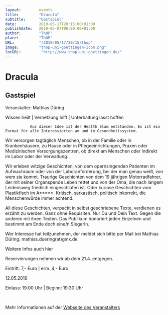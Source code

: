 ```yaml
---
layout:        events
title:         "Dracula"
subtitle:      "Gastspiel"
date:          2019-05-17T20:15:00+01:00
publishdate:   2019-05-07T00:00:00+01:00
author:        "ThOP"
place:         "ThOP"
URL:           "/2019/05/17/20/15/thop"
image:         "thop-uni-goettingen-icon.png"
locURL:         "http://www.thop.uni-goettingen.de/"
---
```


Dracula
===========

Gastspiel
-----------



Veranstalter: Mathias Düring 

Wissen heilt | Vernetzung hilft | Unterhaltung lässt hoffen 



               Aus dieser Idee ist der Health Slam entstanden. Es ist ein Format für alle Interessierten am und im Gesundheitssystem. 

Wir versorgen tagtäglich Menschen, ob in der Familie oder in Krankenhäusern, zu Hause oder in Pflegeeinrichtungen, Praxen oder Medizinischen Versorgungszentren, ob direkt am Menschen oder indirekt im Labor oder der Verwaltung. 

Wir erleben witzige Geschichten, von dem opernsingenden Patienten im Aufwachraum oder von der Laboranforderung, bei der man genau weiß, von wem sie kommt. Traurige Geschichten von dem 19 jährigen Motorradfahrer, der mit seiner Organspende Leben rettet und von der Oma, die nach langem Leidensweg friedlich eingeschlafen ist. Oder kuriose Geschichten vom Plastikfisch im A*****. Kritisch, sarkastisch, politisch inkorrekt, die Menschenwürde immer achtend. 

All diese Geschichten, verpackt in selbst geschriebene Texte, verdienen es erzählt zu werden. Ganz ohne Requisiten. Nur Du und Dein Text. Gegen die anderen mit ihren Texten. Das Publikum honoriert jeden Einzelnen und bestimmt am Ende doch eine/n SiegerIn. 

Wer Interesse hat teilzunehmen, der meldet sich bitte per Mail bei Mathias Düring: mathias.duering(at)gmx.de 

Weitere Infos auch hier

Reservierungen nehmen wir ab dem 21.4. entgegen. 

Eintritt: 7,- Euro | erm. 4,- Euro 

12.05.2019 

Einlass: 19:00 Uhr | Beginn: 19:30 Uhr

 



Mehr Informationen auf der [Webseite des Veranstalters](http://www.thop.uni-goettingen.de/http://www.thop.uni-goettingen.de/sommer2019/201905-dracula-edw.php)
